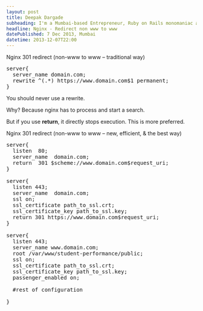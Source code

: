 ```yaml
---
layout: post
title: Deepak Dargade
subheading: I'm a Mumbai-based Entrepreneur, Ruby on Rails monomaniac and Food enthusiast.
headline: Nginx - Redirect non www to www
datePublished: 7 Dec 2013, Mumbai
datetime: 2013-12-07T22:00
---
```


Nginx 301 redirect (non-www to www – traditional way)

<pre>
server{
  server_name domain.com;
  rewrite ^(.*) https://www.domain.com$1 permanent;
}
</pre>

You should never use a rewrite.

Why? Because nginx has to process and start a search.

But if you use <b>return</b>, it directly stops execution. This is more preferred.

Nginx 301 redirect (non-www to www – new, efficient, & the best way)

<pre>
server{
  listen  80;
  server_name  domain.com;
  return  301 $scheme://www.domain.com$request_uri;
}

server{
  listen 443;
  server_name  domain.com;
  ssl on;
  ssl_certificate path_to_ssl.crt;
  ssl_certificate_key path_to_ssl.key;
  return 301 https://www.domain.com$request_uri;
}

server{
  listen 443;
  server_name www.domain.com;
  root /var/www/student-performance/public;
  ssl on;
  ssl_certificate path_to_ssl.crt;
  ssl_certificate_key path_to_ssl.key;
  passenger_enabled on;

  #rest of configuration

}
</pre>
